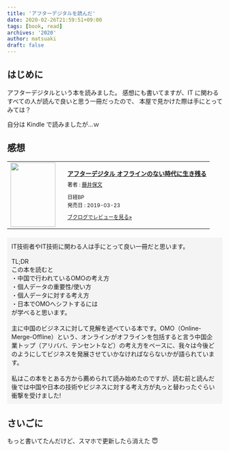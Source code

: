 ```yaml
---
title: 'アフターデジタルを読んだ'
date: 2020-02-26T21:59:51+09:00
tags: [book, read]
archives: '2020'
author: matsuaki
draft: false
---
```


## はじめに

アフターデジタルという本を読みました。
感想にも書いてますが、IT に関わるすべての人が読んで良いと思う一冊だったので、
本屋で見かけた際は手にとってみては？

自分は Kindle で読みましたが…ｗ

## 感想

<div class="booklog_html"><table><tr><td class="booklog_html_image"><a href="https://www.amazon.co.jp/%E3%82%A2%E3%83%95%E3%82%BF%E3%83%BC%E3%83%87%E3%82%B8%E3%82%BF%E3%83%AB-%E3%82%AA%E3%83%95%E3%83%A9%E3%82%A4%E3%83%B3%E3%81%AE%E3%81%AA%E3%81%84%E6%99%82%E4%BB%A3%E3%81%AB%E7%94%9F%E3%81%8D%E6%AE%8B%E3%82%8B-%E8%97%A4%E4%BA%95-%E4%BF%9D%E6%96%87/dp/4296101625?SubscriptionId=0AVSM5SVKRWTFMG7ZR82&tag=booklogjp-default-22&linkCode=xm2&camp=2025&creative=165953&creativeASIN=4296101625" target="_blank"><img src="https://images-fe.ssl-images-amazon.com/images/I/51lP4lwKgIL._SL160_.jpg" width="105" height="150" style="border:0;border-radius:0;" /></a></td><td class="booklog_html_info" style="padding-left:20px;"><div class="booklog_html_title" style="margin-bottom:10px;font-size:14px;font-weight:bold;"><a href="https://www.amazon.co.jp/%E3%82%A2%E3%83%95%E3%82%BF%E3%83%BC%E3%83%87%E3%82%B8%E3%82%BF%E3%83%AB-%E3%82%AA%E3%83%95%E3%83%A9%E3%82%A4%E3%83%B3%E3%81%AE%E3%81%AA%E3%81%84%E6%99%82%E4%BB%A3%E3%81%AB%E7%94%9F%E3%81%8D%E6%AE%8B%E3%82%8B-%E8%97%A4%E4%BA%95-%E4%BF%9D%E6%96%87/dp/4296101625?SubscriptionId=0AVSM5SVKRWTFMG7ZR82&tag=booklogjp-default-22&linkCode=xm2&camp=2025&creative=165953&creativeASIN=4296101625" target="_blank">アフターデジタル オフラインのない時代に生き残る</a></div><div style="margin-bottom:10px;"><div class="booklog_html_author" style="margin-bottom:15px;font-size:12px;;line-height:1.2em">著者 : <a href="https://booklog.jp/author/%E8%97%A4%E4%BA%95%E4%BF%9D%E6%96%87" target="_blank">藤井保文</a></div><div class="booklog_html_manufacturer" style="margin-bottom:5px;font-size:12px;;line-height:1.2em">日経BP</div><div class="booklog_html_release" style="font-size:12px;;line-height:1.2em">発売日 : 2019-03-23</div></div><div class="booklog_html_link_amazon"><a href="https://booklog.jp/item/1/4296101625" style="font-size:12px;" target="_blank">ブクログでレビューを見る»</a></div></td></tr></table></div><div style="margin-top:20px;padding:10px;background-color:#f4f4f4;">IT技術者やIT技術に関わる人は手にとって良い一冊だと思います。<br /><br />TL;DR<br />この本を読むと<br />・中国で行われているOMOの考え方<br />・個人データの重要性/使い方<br />・個人データに対する考え方<br />・日本でOMOへシフトするには<br />が学べると思います。<br /><br />主に中国のビジネスに対して見解を述べている本です。OMO（Online-Merge-Offline）という、オンラインがオフラインを包括すると言う中国企業トップ（アリババ、テンセントなど）の考え方をベースに、我々は今後どのようにしてビジネスを発展させていかなければならないかが語られています。<br /><br />私はこの本をとある方から薦められて読み始めたのですが、読む前と読んだ後では中国や日本の技術やビジネスに対する考え方が丸っと替わったぐらい衝撃を受けました!</div>

## さいごに

もっと書いてたんだけど、スマホで更新したら消えた 😇
